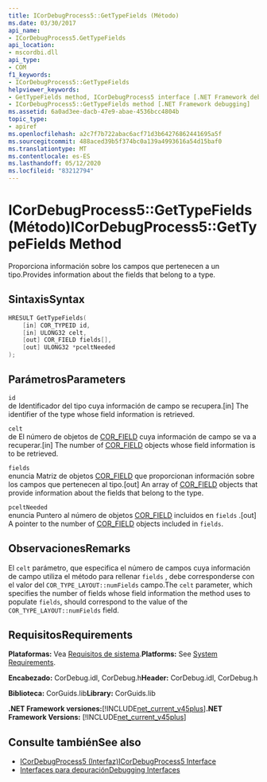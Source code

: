 ```yaml
---
title: ICorDebugProcess5::GetTypeFields (Método)
ms.date: 03/30/2017
api_name:
- ICorDebugProcess5.GetTypeFields
api_location:
- mscordbi.dll
api_type:
- COM
f1_keywords:
- ICorDebugProcess5::GetTypeFields
helpviewer_keywords:
- GetTypeFields method, ICorDebugProcess5 interface [.NET Framework debugging]
- ICorDebugProcess5::GetTypeFields method [.NET Framework debugging]
ms.assetid: 6a0ad3ee-dacb-47e9-abae-4536bcc4804b
topic_type:
- apiref
ms.openlocfilehash: a2c7f7b722abac6acf71d3b64276862441695a5f
ms.sourcegitcommit: 488aced39b5f374bc0a139a4993616a54d15baf0
ms.translationtype: MT
ms.contentlocale: es-ES
ms.lasthandoff: 05/12/2020
ms.locfileid: "83212794"
---
```

# <a name="icordebugprocess5gettypefields-method"></a><span data-ttu-id="bb7e6-102">ICorDebugProcess5::GetTypeFields (Método)</span><span class="sxs-lookup"><span data-stu-id="bb7e6-102">ICorDebugProcess5::GetTypeFields Method</span></span>
<span data-ttu-id="bb7e6-103">Proporciona información sobre los campos que pertenecen a un tipo.</span><span class="sxs-lookup"><span data-stu-id="bb7e6-103">Provides information about the fields that belong to a type.</span></span>  
  
## <a name="syntax"></a><span data-ttu-id="bb7e6-104">Sintaxis</span><span class="sxs-lookup"><span data-stu-id="bb7e6-104">Syntax</span></span>  
  
```cpp  
HRESULT GetTypeFields(  
    [in] COR_TYPEID id,  
    [in] ULONG32 celt,  
    [out] COR_FIELD fields[],
    [out] ULONG32 *pceltNeeded  
);  
```  
  
## <a name="parameters"></a><span data-ttu-id="bb7e6-105">Parámetros</span><span class="sxs-lookup"><span data-stu-id="bb7e6-105">Parameters</span></span>  
 `id`  
 <span data-ttu-id="bb7e6-106">de Identificador del tipo cuya información de campo se recupera.</span><span class="sxs-lookup"><span data-stu-id="bb7e6-106">[in] The identifier of the type whose field information is retrieved.</span></span>  
  
 `celt`  
 <span data-ttu-id="bb7e6-107">de El número de objetos de [COR_FIELD](cor-field-structure.md) cuya información de campo se va a recuperar.</span><span class="sxs-lookup"><span data-stu-id="bb7e6-107">[in] The number of [COR_FIELD](cor-field-structure.md) objects whose field information is to be retrieved.</span></span>  
  
 `fields`  
 <span data-ttu-id="bb7e6-108">enuncia Matriz de objetos [COR_FIELD](cor-field-structure.md) que proporcionan información sobre los campos que pertenecen al tipo.</span><span class="sxs-lookup"><span data-stu-id="bb7e6-108">[out] An array of [COR_FIELD](cor-field-structure.md) objects that provide information about the fields that belong to the type.</span></span>  
  
 `pceltNeeded`  
 <span data-ttu-id="bb7e6-109">enuncia Puntero al número de objetos [COR_FIELD](cor-field-structure.md) incluidos en `fields` .</span><span class="sxs-lookup"><span data-stu-id="bb7e6-109">[out] A pointer to the number of [COR_FIELD](cor-field-structure.md) objects included in `fields`.</span></span>  
  
## <a name="remarks"></a><span data-ttu-id="bb7e6-110">Observaciones</span><span class="sxs-lookup"><span data-stu-id="bb7e6-110">Remarks</span></span>  
 <span data-ttu-id="bb7e6-111">El `celt` parámetro, que especifica el número de campos cuya información de campo utiliza el método para rellenar `fields` , debe corresponderse con el valor del `COR_TYPE_LAYOUT::numFields` campo.</span><span class="sxs-lookup"><span data-stu-id="bb7e6-111">The `celt` parameter, which specifies the number of fields whose field information the method uses to populate `fields`, should correspond to the value of the `COR_TYPE_LAYOUT::numFields` field.</span></span>  
  
## <a name="requirements"></a><span data-ttu-id="bb7e6-112">Requisitos</span><span class="sxs-lookup"><span data-stu-id="bb7e6-112">Requirements</span></span>  
 <span data-ttu-id="bb7e6-113">**Plataformas:** Vea [Requisitos de sistema](../../get-started/system-requirements.md).</span><span class="sxs-lookup"><span data-stu-id="bb7e6-113">**Platforms:** See [System Requirements](../../get-started/system-requirements.md).</span></span>  
  
 <span data-ttu-id="bb7e6-114">**Encabezado:** CorDebug.idl, CorDebug.h</span><span class="sxs-lookup"><span data-stu-id="bb7e6-114">**Header:** CorDebug.idl, CorDebug.h</span></span>  
  
 <span data-ttu-id="bb7e6-115">**Biblioteca:** CorGuids.lib</span><span class="sxs-lookup"><span data-stu-id="bb7e6-115">**Library:** CorGuids.lib</span></span>  
  
 <span data-ttu-id="bb7e6-116">**.NET Framework versiones:**[!INCLUDE[net_current_v45plus](../../../../includes/net-current-v45plus-md.md)]</span><span class="sxs-lookup"><span data-stu-id="bb7e6-116">**.NET Framework Versions:** [!INCLUDE[net_current_v45plus](../../../../includes/net-current-v45plus-md.md)]</span></span>  
  
## <a name="see-also"></a><span data-ttu-id="bb7e6-117">Consulte también</span><span class="sxs-lookup"><span data-stu-id="bb7e6-117">See also</span></span>

- [<span data-ttu-id="bb7e6-118">ICorDebugProcess5 (Interfaz)</span><span class="sxs-lookup"><span data-stu-id="bb7e6-118">ICorDebugProcess5 Interface</span></span>](icordebugprocess5-interface.md)
- [<span data-ttu-id="bb7e6-119">Interfaces para depuración</span><span class="sxs-lookup"><span data-stu-id="bb7e6-119">Debugging Interfaces</span></span>](debugging-interfaces.md)
